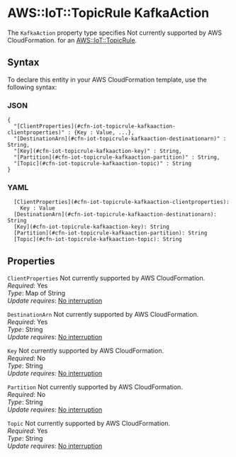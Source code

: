 # AWS::IoT::TopicRule KafkaAction<a name="aws-properties-iot-topicrule-kafkaaction"></a>

<a name="aws-properties-iot-topicrule-kafkaaction-description"></a>The `KafkaAction` property type specifies Not currently supported by AWS CloudFormation\. for an [AWS::IoT::TopicRule](aws-resource-iot-topicrule.md)\.

## Syntax<a name="aws-properties-iot-topicrule-kafkaaction-syntax"></a>

To declare this entity in your AWS CloudFormation template, use the following syntax:

### JSON<a name="aws-properties-iot-topicrule-kafkaaction-syntax.json"></a>

```
{
  "[ClientProperties](#cfn-iot-topicrule-kafkaaction-clientproperties)" : {Key : Value, ...},
  "[DestinationArn](#cfn-iot-topicrule-kafkaaction-destinationarn)" : String,
  "[Key](#cfn-iot-topicrule-kafkaaction-key)" : String,
  "[Partition](#cfn-iot-topicrule-kafkaaction-partition)" : String,
  "[Topic](#cfn-iot-topicrule-kafkaaction-topic)" : String
}
```

### YAML<a name="aws-properties-iot-topicrule-kafkaaction-syntax.yaml"></a>

```
  [ClientProperties](#cfn-iot-topicrule-kafkaaction-clientproperties): 
    Key : Value
  [DestinationArn](#cfn-iot-topicrule-kafkaaction-destinationarn): String
  [Key](#cfn-iot-topicrule-kafkaaction-key): String
  [Partition](#cfn-iot-topicrule-kafkaaction-partition): String
  [Topic](#cfn-iot-topicrule-kafkaaction-topic): String
```

## Properties<a name="aws-properties-iot-topicrule-kafkaaction-properties"></a>

`ClientProperties`  <a name="cfn-iot-topicrule-kafkaaction-clientproperties"></a>
Not currently supported by AWS CloudFormation\.  
*Required*: Yes  
*Type*: Map of String  
*Update requires*: [No interruption](https://docs.aws.amazon.com/AWSCloudFormation/latest/UserGuide/using-cfn-updating-stacks-update-behaviors.html#update-no-interrupt)

`DestinationArn`  <a name="cfn-iot-topicrule-kafkaaction-destinationarn"></a>
Not currently supported by AWS CloudFormation\.  
*Required*: Yes  
*Type*: String  
*Update requires*: [No interruption](https://docs.aws.amazon.com/AWSCloudFormation/latest/UserGuide/using-cfn-updating-stacks-update-behaviors.html#update-no-interrupt)

`Key`  <a name="cfn-iot-topicrule-kafkaaction-key"></a>
Not currently supported by AWS CloudFormation\.  
*Required*: No  
*Type*: String  
*Update requires*: [No interruption](https://docs.aws.amazon.com/AWSCloudFormation/latest/UserGuide/using-cfn-updating-stacks-update-behaviors.html#update-no-interrupt)

`Partition`  <a name="cfn-iot-topicrule-kafkaaction-partition"></a>
Not currently supported by AWS CloudFormation\.  
*Required*: No  
*Type*: String  
*Update requires*: [No interruption](https://docs.aws.amazon.com/AWSCloudFormation/latest/UserGuide/using-cfn-updating-stacks-update-behaviors.html#update-no-interrupt)

`Topic`  <a name="cfn-iot-topicrule-kafkaaction-topic"></a>
Not currently supported by AWS CloudFormation\.  
*Required*: Yes  
*Type*: String  
*Update requires*: [No interruption](https://docs.aws.amazon.com/AWSCloudFormation/latest/UserGuide/using-cfn-updating-stacks-update-behaviors.html#update-no-interrupt)
